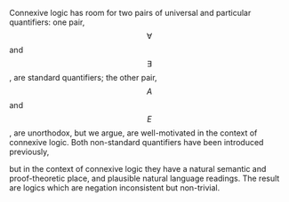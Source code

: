 







Connexive logic has room for two pairs of universal and particular quantifiers: one pair, $$\forall$$ and $$\exists$$, are standard quantifiers; the other pair, $${A}$$ and $${E}$$, are unorthodox, but we argue, are well-motivated in the context of connexive logic. Both non-standard quantifiers have been introduced previously,

but in the context of connexive logic they have a natural semantic and proof-theoretic place, and plausible natural language readings. The result are logics which are negation inconsistent but non-trivial. 
















